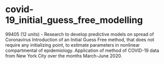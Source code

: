 # covid-19_initial_guess_free_modelling
99405 (12 units) - Research to develop predictive models on spread of Coronavirus
Introduction of an Initial Guess Free method, that does not require any initializing point, to estimate parameters in nonlinear compartmental of epidemiology.
Application of method of COVID-19 data from New York City over the months March-June 2020.  
